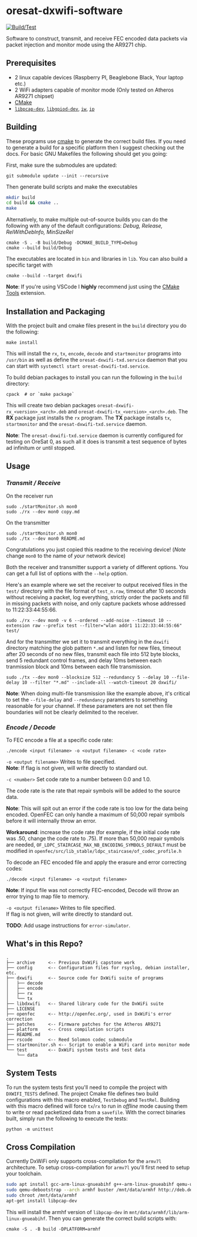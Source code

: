 # oresat-dxwifi-software

[![Build/Test](https://github.com/oresat/oresat-dxwifi-software/actions/workflows/build_test.yml/badge.svg)](https://github.com/oresat/oresat-dxwifi-software/actions/workflows/build_test.yml)

Software to construct, transmit, and receive FEC encoded data packets via packet injection and monitor mode using the AR9271 chip.

## Prerequisites

- 2 linux capable devices (Raspberry PI, Beaglebone Black, Your laptop etc.)
- 2 WiFi adapters capable of monitor mode (Only tested on Atheros AR9271 chipset)
- [CMake](https://cmake.org/)
- [`libpcap-dev`](https://www.tcpdump.org/), [`libgpiod-dev`](https://git.kernel.org/pub/scm/libs/libgpiod/libgpiod.git/), [`iw`](https://wireless.wiki.kernel.org/en/users/documentation/iw), [`ip`](https://linux.die.net/man/8/ip)

## Building

These programs use [cmake](https://cmake.org/) to generate the correct build files. If 
you need to generate a build for a specific platform then I suggest checking out the docs. 
For basic GNU Makefiles the following should get you going:

First, make sure the submodules are updated:
```
git submodule update --init --recursive
```

Then generate build scripts and make the executables

```bash
mkdir build
cd build && cmake ..
make 
```

Alternatively, to make multiple out-of-source builds you can do the following 
with any of the default configurations: *Debug, Release, RelWithDebInfo, MinSizeRel*
```
cmake -S . -B build/Debug -DCMAKE_BUILD_TYPE=Debug
cmake --build build/Debug
```

The executables are located in `bin` and libraries in `lib`. You can also build a 
specific target with 

```
cmake --build --target dxwifi
```

**Note**: If you're using VSCode I **highly** recommend just using the 
[CMake Tools](https://marketplace.visualstudio.com/items?itemName=ms-vscode.cmake-tools)
extension. 

## Installation and Packaging

With the project built and cmake files present in the `build` directory you do the following:

```
make install
```

This will install the `rx`, `tx`, `encode`, `decode` and `startmonitor` programs into `/usr/bin` as well as define the `oresat-dxwifi-txd.service`
daemon that you can start with `systemctl start oresat-dxwifi-txd.service`.

To build debian packages to install you can run the following in the `build` directory:

```
cpack  # or `make package`
```

This will create two debian packages `oresat-dxwifi-rx_<version>_<arch>.deb` and `oresat-dxwifi-tx_<version>_<arch>.deb`. The **RX** package just 
installs the `rx` program. The **TX** package installs `tx`, `startmonitor` and the `oresat-dxwifi-txd.service` daemon.

**Note**: The `oresat-dxwifi-txd.service` daemon is currently configured for testing on OreSat 0, as such all it does is transmit a test sequence of bytes ad infinitum or until stopped. 

## Usage

### _Transmit / Receive_

On the receiver run
```
sudo ./startMonitor.sh mon0
sudo ./rx --dev mon0 copy.md
```

On the transmitter 
```
sudo ./startMonitor.sh mon0
sudo ./tx --dev mon0 README.md
```

Congratulations you just copied this readme to the receiving device! 
(*Note* change `mon0` to the name of *your* network device)

Both the receiver and transmitter support a variety of different options. You can get a full list
of options with the `--help` option. 

Here's an example where we set the receiver to output received files in the `test/` directory with the file format of `test_n.raw`,
timeout after 10 seconds without receiving a packet, log everything, strictly order the packets and fill in missing packets with noise, and 
only capture packets whose addressed to 11:22:33:44:55:66.
```
sudo ./rx --dev mon0 -v 6 --ordered --add-noise --timeout 10 --extension raw --prefix test --filter="wlan addr1 11:22:33:44:55:66" test/
```

And for the transmitter we set it to transmit everything in the `dxwifi` directory matching the glob pattern `*.md` and listen for new files, timeout after 20 seconds
of no new files, transmit each file into 512 byte blocks, send 5 redundant control frames, and delay 10ms between each tranmission block and 10ms between each file transmission.
```
sudo ./tx --dev mon0 --blocksize 512 --redundancy 5 --delay 10 --file-delay 10 --filter "*.md" --include-all --watch-timeout 20 dxwifi/
``` 

**Note**: When doing multi-file transmission like the example above, it's critical to set the `--file-delay` and `--redundancy` parameters 
to something reasonable for your channel. If these parameters are not set then file boundaries will not be clearly delimited to the receiver.

### *Encode / Decode*

To FEC encode a file at a specific code rate: 

```
./encode <input filename> -o <output filename> -c <code rate>
```

```-o <output filename>``` Writes to file specified.  
**Note**:	If flag is not given, will write directly to standard out.

```-c <number>``` Set code rate to a number between 0.0 and 1.0.
	
  The code rate is the rate that repair symbols will be added to the source data.
  
  **Note**: This will spit out an error if the code rate is too low for the data being encoded.
  OpenFEC can only handle a maximum of 50,000 repair symbols before it will internally throw an error.
  
  **Workaround**: increase the code rate (for example, if the initial code rate was .50, change the code rate to .75).
  If more than 50,000 repair symbols are needed, ```OF_LDPC_STAIRCASE_MAX_NB_ENCODING_SYMBOLS_DEFAULT``` must be modified in ```openfec/src/lib_stable/ldpc_staircase/of_codec_profile.h``` 
    
To decode an FEC encoded file and apply the erasure and error correcting codes:
```
./decode <input filename> -o <output filename>
```
**Note**: If input file was not correctly FEC-encoded, Decode will throw an error trying to map file to memory.

```-o <output filename>``` Writes to file specified.  
	If flag is not given, will write directly to standard out.

**TODO**: Add usage instructions for `error-simulator`.

## What's in this Repo?

```
.
├── archive     <-- Previous DxWiFi capstone work
├── config      <-- Configuration files for rsyslog, debian installer, etc.
├── dxwifi      <-- Source code for DxWifi suite of programs
│   ├── decode
│   ├── encode
│   ├── rx
│   └── tx
├── libdxwifi   <-- Shared library code for the DxWiFi suite
├── LICENSE
├── openfec     <-- http://openfec.org/, used in DxWiFi's error correction
├── patches     <-- Firmware patches for the Atheros AR9271
├── platform    <-- Cross compilation scripts
├── README.md   
├── rscode      <-- Reed Solomon codec submodule
├── startmonitor.sh <-- Script to enable a WiFi card into monitor mode
└── test        <-- DxWiFi system tests and test data
    └── data
```

## System Tests

To run the system tests first you'll need to compile the project with `DXWIFI_TESTS` defined.
The project Cmake file defines two build configurations with this macro enabled, `TestDebug` and `TestRel`.
Building with this macro defined will force `tx`/`rx` to run in *offline* mode causing them to write or read 
packetized data from a `savefile`. With the correct binaries built, simply run the following to execute the tests:

```
python -m unittest
```

## Cross Compilation

Currently DxWiFi only supports cross-compilation for the `armv7l` architecture. To setup cross-compilation for `armv7l` you'll first
need to setup your toolchain. 

```bash
sudo apt install gcc-arm-linux-gnueabihf g++-arm-linux-gnueabihf qemu-user-static debootstrap -y
sudo qemu-debootstrap --arch armhf buster /mnt/data/armhf http://deb.debian.org/debian/
sudo chroot /mnt/data/armhf
apt-get install libpcap-dev
```

This will install the armhf version of `libpcap-dev` in `mnt/data/armhf/lib/arm-linux-gnueabihf`. Then you can generate the 
correct build scripts with: 

```
cmake -S . -B build -DPLATFORM=armhf
```
